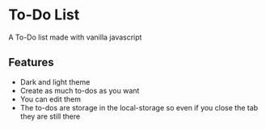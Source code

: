 # To-Do List
A To-Do list made with vanilla javascript
## Features
- Dark and light theme
- Create as much to-dos as you want
- You can edit them
- The to-dos are storage in the local-storage so even if you close the tab they are still there
